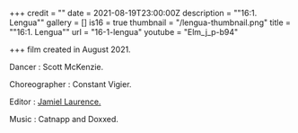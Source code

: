 +++
credit = ""
date = 2021-08-19T23:00:00Z
description = "\"16:1. Lengua\""
gallery = []
is16 = true
thumbnail = "/lengua-thumbnail.png"
title = "\"16:1. Lengua\""
url = "16-1-lengua"
youtube = "Elm_j_p-b94"

+++
film created in August 2021.

Dancer : Scott McKenzie.

Choreographer : Constant Vigier.

Editor : [Jamiel Laurence.](https://www.jamiellaurence.com)

Music : Catnapp and Doxxed.